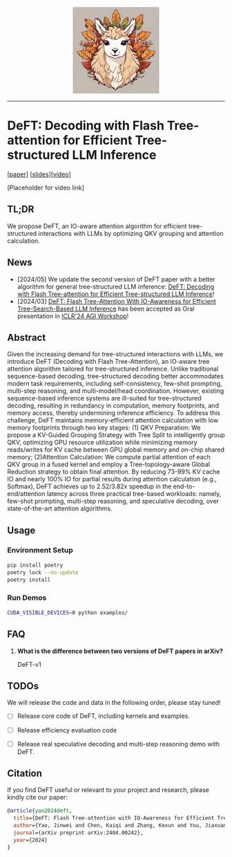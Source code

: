 <div align="center">
<img src="assets/DeFT.jpeg" alt="logo" width="200"></img>
</div>

--------------------------------------------------------------------------------

# DeFT: Decoding with Flash Tree-attention for Efficient Tree-structured LLM Inference

[[paper](https://arxiv.org/abs/2404.00242)] [[slides](placeholder)][[video](placeholder)]

<!-- ![schemes](assets/DeFT.jpeg) -->


[Placeholder for video link]

## TL;DR
We propose DeFT, an IO-aware attention algorithm for efficient tree-structured interactions with LLMs by optimizing QKV grouping and attention calculation.

## News

- [2024/05] We update the second version of DeFT paper with a better algorithm for general tree-structured LLM inference: [DeFT: Decoding with Flash Tree-attention for Efficient Tree-structured LLM Inference](https://arxiv.org/abs/2404.00242)!
- [2024/03] [DeFT: Flash Tree-Attention With IO-Awareness for Efficient Tree-Search-Based LLM Inference](https://openreview.net/pdf?id=HqfLHoX8bR) has been accepted as Oral presentation in [ICLR'24 AGI Workshop](https://iclr.cc/virtual/2024/23126)!


## Abstract
Given the increasing demand for tree-structured interactions with LLMs, we introduce DeFT (Decoding with Flash Tree-Attention), an IO-aware tree attention algorithm tailored for tree-structured inference. Unlike traditional sequence-based decoding, tree-structured decoding better accommodates modern task requirements, including self-consistency, few-shot prompting, multi-step reasoning, and multi-model/head coordination. However, existing sequence-based inference systems are ill-suited for tree-structured decoding, resulting in redundancy in computation, memory footprints, and memory access, thereby undermining inference efficiency. To address this challenge, DeFT maintains memory-efficient attention calculation with low memory footprints through two key stages: (1) QKV Preparation: We propose a KV-Guided Grouping Strategy with Tree Split to intelligently group QKV, optimizing GPU resource utilization while minimizing memory reads/writes for KV cache between GPU global memory and on-chip shared memory; (2)Attention Calculation: We compute partial attention of each QKV group in a fused kernel and employ a Tree-topology-aware Global Reduction strategy to obtain final attention. By reducing 73-99% KV cache IO and nearly 100% IO for partial results during attention calculation (e.g., Softmax), DeFT achieves up to 2.52/3.82x speedup in the end-to-end/attention latency across three practical tree-based workloads: namely, few-shot prompting, multi-step reasoning, and speculative decoding, over state-of-the-art attention algorithms.

## Usage

### Environment Setup

```bash
pip install poetry
poetry lock --no-update
poetry install

```

### Run Demos

```bash
CUDA_VISIBLE_DEVICES=0 python examples/
```

## FAQ

1. **What is the difference between two versions of DeFT papers in arXiv?**

    DeFT-v1





## TODOs
We will release the code and data in the following order, please stay tuned!

- [ ] Release core code of DeFT, including kernels and examples.
- [ ] Release efficiency evaluation code
- [ ] Release real speculative decoding and multi-step reasoning demo with DeFT.



## Citation

If you find DeFT useful or relevant to your project and research, please kindly cite our paper:

```bibtex
@article{yao2024deft,
  title={DeFT: Flash Tree-attention with IO-Awareness for Efficient Tree-search-based LLM Inference},
  author={Yao, Jinwei and Chen, Kaiqi and Zhang, Kexun and You, Jiaxuan and Yuan, Binhang and Wang, Zeke and Lin, Tao},
  journal={arXiv preprint arXiv:2404.00242},
  year={2024}
}
```

